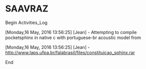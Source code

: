 # SAAVRAZ
Begin Activities_Log

  [Monday,16 May, 2016 13:56:25] [Jean] - Attempting to compile pocketsphinx in native c with portuguese-br acoustic model from 
  
  [Monday,16 May, 2016 13:56:25] [Jean] - http://www.laps.ufpa.br/falabrasil/files/constituicao_sphinx.rar
  
End
